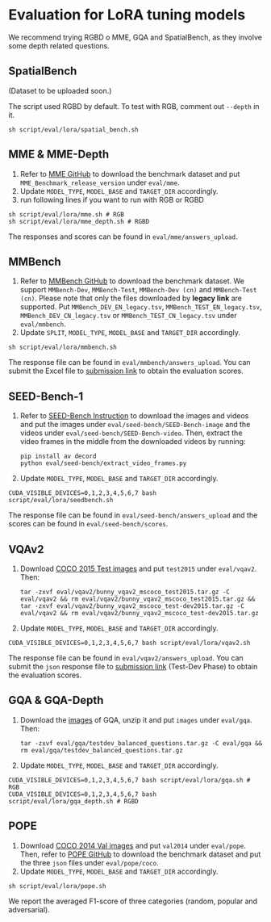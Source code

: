# Evaluation for LoRA tuning models

We recommend trying RGBD o MME, GQA and SpatialBench, as they involve some depth related questions.

## SpatialBench
(Dataset to be uploaded soon.)

The script used RGBD by default. To test with RGB, comment out ```--depth``` in it.
```shell
sh script/eval/lora/spatial_bench.sh
```

## MME & MME-Depth

1. Refer to [MME GitHub](https://github.com/BradyFU/Awesome-Multimodal-Large-Language-Models/tree/Evaluation) to download the benchmark dataset and put `MME_Benchmark_release_version` under `eval/mme`.
2. Update `MODEL_TYPE`, `MODEL_BASE` and `TARGET_DIR` accordingly.
3. run following lines if you want to run with RGB or RGBD
```shell
sh script/eval/lora/mme.sh # RGB
sh script/eval/lora/mme_depth.sh # RGBD
```

The responses and scores can be found in `eval/mme/answers_upload`.

## MMBench

1. Refer to [MMBench GitHub](https://github.com/open-compass/MMBench) to download the benchmark dataset. We support `MMBench-Dev`, `MMBench-Test`, `MMBench-Dev (cn)` and `MMBench-Test (cn)`. Please note that only the files downloaded by **legacy link** are supported.
   Put `MMBench_DEV_EN_legacy.tsv`, `MMBench_TEST_EN_legacy.tsv`, `MMBench_DEV_CN_legacy.tsv` or `MMBench_TEST_CN_legacy.tsv` under `eval/mmbench`.
2. Update `SPLIT`, `MODEL_TYPE`, `MODEL_BASE` and `TARGET_DIR` accordingly.

```shell
sh script/eval/lora/mmbench.sh
```

The response file can be found in `eval/mmbench/answers_upload`. You can submit the Excel file to [submission link](https://mmbench.opencompass.org.cn/mmbench-submission) to obtain the evaluation scores.

## SEED-Bench-1

1. Refer to [SEED-Bench Instruction](https://github.com/AILab-CVC/SEED-Bench/blob/main/DATASET.md#data-preparation-for-seed-bench-1) to download the images and videos and put the images under `eval/seed-bench/SEED-Bench-image` and the videos under `eval/seed-bench/SEED-Bench-video`. Then, extract the video frames in the middle from the downloaded videos by running:

   ```shell
   pip install av decord
   python eval/seed-bench/extract_video_frames.py
   ```


2. Update `MODEL_TYPE`, `MODEL_BASE` and `TARGET_DIR` accordingly.

```shell
CUDA_VISIBLE_DEVICES=0,1,2,3,4,5,6,7 bash script/eval/lora/seedbench.sh
```

The response file can be found in `eval/seed-bench/answers_upload` and the scores can be found in `eval/seed-bench/scores`.


## VQAv2
1. Download [COCO 2015 Test images](http://images.cocodataset.org/zips/test2015.zip) and put `test2015` under `eval/vqav2`. Then:

   ```shell
   tar -zxvf eval/vqav2/bunny_vqav2_mscoco_test2015.tar.gz -C eval/vqav2 && rm eval/vqav2/bunny_vqav2_mscoco_test2015.tar.gz && tar -zxvf eval/vqav2/bunny_vqav2_mscoco_test-dev2015.tar.gz -C eval/vqav2 && rm eval/vqav2/bunny_vqav2_mscoco_test-dev2015.tar.gz
   ```

2. Update `MODEL_TYPE`, `MODEL_BASE` and `TARGET_DIR` accordingly.

```Shell
CUDA_VISIBLE_DEVICES=0,1,2,3,4,5,6,7 bash script/eval/lora/vqav2.sh
```

The response file can be found in `eval/vqav2/answers_upload`. You can submit the `json` response file to [submission link](https://eval.ai/web/challenges/challenge-page/830/submission) (Test-Dev Phase) to obtain the evaluation scores.

## GQA & GQA-Depth
1. Download the [images](https://downloads.cs.stanford.edu/nlp/data/gqa/images.zip) of GQA, unzip it and put `images` under `eval/gqa`. Then:

   ```shell
   tar -zxvf eval/gqa/testdev_balanced_questions.tar.gz -C eval/gqa && rm eval/gqa/testdev_balanced_questions.tar.gz
   ```

2. Update `MODEL_TYPE`, `MODEL_BASE` and `TARGET_DIR` accordingly.

```Shell
CUDA_VISIBLE_DEVICES=0,1,2,3,4,5,6,7 bash script/eval/lora/gqa.sh # RGB
CUDA_VISIBLE_DEVICES=0,1,2,3,4,5,6,7 bash script/eval/lora/gqa_depth.sh # RGBD
```

## POPE

1. Download [COCO 2014 Val images](http://images.cocodataset.org/zips/val2014.zip) and put `val2014` under `eval/pope`. Then, refer to [POPE GitHub](https://github.com/AoiDragon/POPE/tree/e3e39262c85a6a83f26cf5094022a782cb0df58d/output/coco) to download the benchmark dataset and put the three `json` files under `eval/pope/coco`.
2. Update `MODEL_TYPE`, `MODEL_BASE` and `TARGET_DIR` accordingly.

```Shell
sh script/eval/lora/pope.sh
```

We report the averaged F1-score of three categories (random, popular and adversarial).
